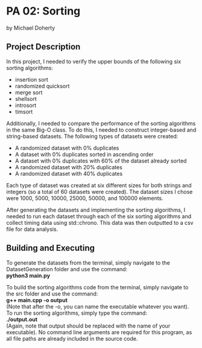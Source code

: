 # PA 02: Sorting
by Michael Doherty

## Project Description
In this project, I needed to verify the upper bounds of the following six sorting algorithms:
- insertion sort
- randomized quicksort
- merge sort
- shellsort
- introsort
- timsort

Additionally, I needed to compare the performance of the sorting algorithms in the same Big-O class.
To do this, I needed to construct integer-based and string-based datasets. The following types of datasets were created:
- A randomized dataset with 0% duplicates
- A dataset with 0% duplicates sorted in ascending order
- A dataset with 0% duplicates with 60% of the dataset already sorted
- A randomized dataset with 20% duplicates
- A randomized dataset with 40% duplicates

Each type of dataset was created at six different sizes for both strings and integers (so a total of 60 datasets were created). The dataset sizes I chose were 1000, 5000, 10000, 25000, 50000, and 100000 elements.  

After generating the datasets and implementing the sorting algorithms, I needed to run each dataset through each of the six sorting algorithms and collect timing data using std::chrono. This data was then outputted to a csv file for data analysis.

## Building and Executing
To generate the datasets from the terminal, simply navigate to the DatasetGeneration folder and use the command:  
**python3 main.py**  

To build the sorting algorithms code from the terminal, simply navigate to the src folder and use the command:  
**g++ main.cpp -o output**  
(Note that after the -o, you can name the executable whatever you want). To run the sorting algorithms, simply type the command:  
**./output.out**  
(Again, note that output should be replaced with the name of your executable). No command line arguments are required for this program, as all file paths are already included in the source code.
